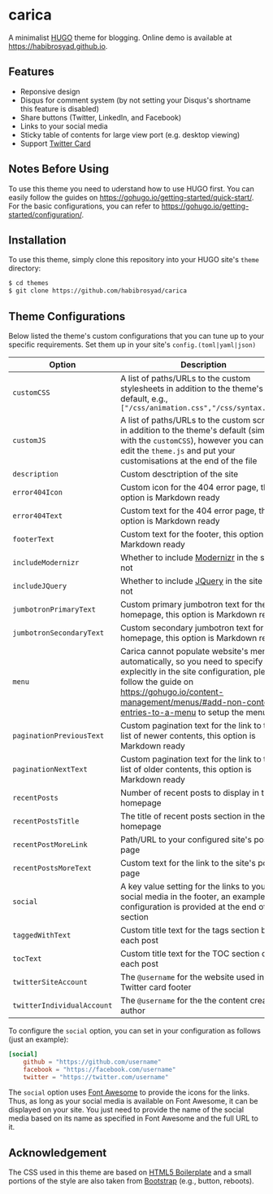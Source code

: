# carica
A minimalist [HUGO](https://gohugo.io) theme for blogging. Online demo is available at https://habibrosyad.github.io.

## Features
- Reponsive design
- Disqus for comment system (by not setting your Disqus's shortname this feature is disabled)
- Share buttons (Twitter, LinkedIn, and Facebook)
- Links to your social media
- Sticky table of contents for large view port (e.g. desktop viewing)
- Support [Twitter Card](https://developer.twitter.com/en/docs/tweets/optimize-with-cards/overview/abouts-cards)

## Notes Before Using
To use this theme you need to uderstand how to use HUGO first. You can easily follow the guides on https://gohugo.io/getting-started/quick-start/. For the basic configurations, you can refer to https://gohugo.io/getting-started/configuration/.

## Installation
To use this theme, simply clone this repository into your HUGO site's `theme` directory:

```bash
$ cd themes
$ git clone https://github.com/habibrosyad/carica
```

## Theme Configurations
Below listed the theme's custom configurations that you can tune up to your specific requirements. Set them up in your site's `config.(toml|yaml|json)`

Option | Description
------ | -----------
`customCSS` | A list of paths/URLs to the custom stylesheets in addition to the theme's default, e.g., `["/css/animation.css","/css/syntax.css"]`
`customJS` | A list of paths/URLs to the custom scripts in addition to the theme's default (similar with the `customCSS`), however you can also edit the `theme.js` and put your customisations at the end of the file
`description` | Custom desctription of the site
`error404Icon` | Custom icon for the 404 error page, this option is Markdown ready
`error404Text` | Custom text for the 404 error page, this option is Markdown ready
`footerText` | Custom text for the footer, this option is Markdown ready
`includeModernizr` | Whether to include [Modernizr](https://modernizr.com/) in the site or not
`includeJQuery` | Whether to include [JQuery](https://jquery.com/) in the site or not
`jumbotronPrimaryText` | Custom primary jumbotron text for the homepage, this option is Markdown ready
`jumbotronSecondaryText` | Custom secondary jumbotron text for the homepage, this option is Markdown ready
`menu` | Carica cannot populate website's menu automatically, so you need to specify it explecitly in the site configuration, please follow the guide on https://gohugo.io/content-management/menus/#add-non-content-entries-to-a-menu to setup the menu
`paginationPreviousText` | Custom pagination text for the link to the list of newer contents, this option is Markdown ready
`paginationNextText` | Custom pagination text for the link to the list of older contents, this option is Markdown ready
`recentPosts` | Number of recent posts to display in the homepage
`recentPostsTitle` | The title of recent posts section in the homepage
`recentPostMoreLink` | Path/URL to your configured site's post page
`recentPostsMoreText` | Custom text for the link to the site's post page
`social` | A key value setting for the links to your social media in the footer, an example configuration is provided at the end of this section
`taggedWithText` | Custom title text for the tags section below each post
`tocText` | Custom title text for the TOC section of each post
`twitterSiteAccount` | The `@username` for the website used in the Twitter card footer
`twitterIndividualAccount` | The `@username` for the the content creator / author

To configure the `social` option, you can set in your configuration as follows (just an example):

```toml
[social]
	github = "https://github.com/username"
	facebook = "https://facebook.com/username"
	twitter = "https://twitter.com/username"
```

The `social` option uses [Font Awesome](https://fontawesome.com/icons) to provide the icons for the links. Thus, as long as your social media is available on Font Awesome, it can be displayed on your site. You just need to provide the name of the social media based on its name as specified in Font Awesome and the full URL to it.

## Acknowledgement
The CSS used in this theme are based on [HTML5 Boilerplate](https://html5boilerplate.com/) and a small portions of the style are also taken from [Bootstrap](https://getbootstrap.com) (e.g., button, reboots).
